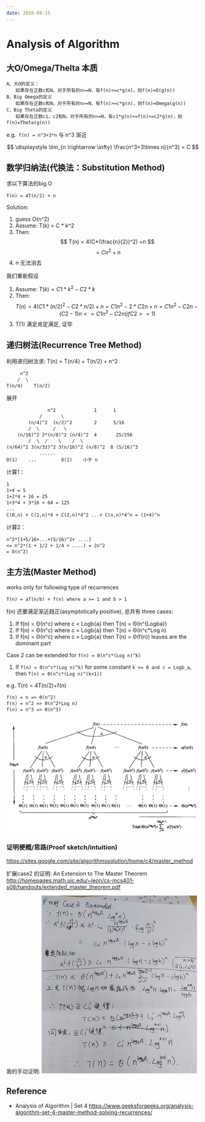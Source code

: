 ```yaml
---
date: 2018-09-15
---
```

# Analysis of Algorithm
## 大O/Omega/Thelta 本质
    A、大O的定义：
    　　如果存在正数c和N，对于所有的n>=N，有f(n)<=c*g(n)，则f(n)=O(g(n))
    B、Big Omega的定义
    　　如果存在正数c和N，对于所有的n>=N，有f(n)>=c*g(n)，则f(n)=Omega(g(n))
    C、Big Theta的定义
    　　如果存在正数c1，c2和N，对于所有的n>=N，有c1*g(n)<=f(n)<=c2*g(n)，则f(n)=Theta(g(n))

e.g.` f(n) = n^3+3*n` 与 n^3 渐近

$$
\displaystyle \lim_{n \rightarrow \infty} \frac{n^3+3\times n}{n^3} = C
$$

## 数学归纳法(代换法：Substitution Method)
求以下算法的big O

    T(n) = 4T(n/2) + n

Solution: 

1. guess O(n^2)
2. Assume: T(k) = C * k^2
3. Then: 
$$ 
    T(n) = 4(C*(\frac{n}{2})^2) +n 
$$
$$
    = Cn^2+n
$$
4. n 无法消去

我们重新假设
1. Assume: $T(k) = C1 * k^2 - C2*k$
2. Then: 
$$ 
T(n) = 4(C1*(n/2)^2 - C2*n/2) +n 
    = C1n^2 - 2*C2n +n
    = C1n^2 - C2n - (C2 -1)n
    <= C1n^2 - C2n      (if C2>=1)
$$
3. T(1) 满足肯定满足, 证毕

## 递归树法(Recurrence Tree Method)
利用递归树法求: T(n) = T(n/4) + T(n/2) + n^2

         n^2
        /  \
    T(n/4)    T(n/2)

展开

                   n^2              1      1
                /       \
            (n/4)^2  (n/2)^2        2      5/16
            /  \     /   \
        (n/16)^2 2*(n/8)^2 (n/4)^2  4       25/256
            /  \  /    \    /  \
    (n/64)^2 3(n/32)^2 3(n/16)^2 (n/8)^2  8 (5/16)^3
                ......
    O(1)    ...         O(1)    小于 n

计算1：

    1
    1+4 = 5
    1+2*4 + 16 = 25
    1+3*4 + 3*16 + 64 = 125
    ...
    C(0,n) + C(1,n)*4 + C(2,n)*4^2 ...+ C(n,n)*4^n = (1+4)^n

计算2：

    n^2*[1+5/16+...+(5/16)^2+ ....]
    <= n^2*(1 + 1/2 + 1/4 + ....) = 2n^2
    = O(n^2)

## 主方法(Master Method)
works only for following type of recurrences 

    T(n) = aT(n/b) + f(n) where a >= 1 and b > 1

f(n) 还要满足渐近趋正(asymptotically positive), 总共有 three cases:
1. If f(n) = Θ(n^c) where c < Logb{a} then T(n) = Θ(n^{Logba})  
2. If f(n) = Θ(n^c) where c = Logb{a} then T(n) = Θ(n^c*Log n)
3. If f(n) = Θ(n^c) where c > Logb{a} then T(n) = Θ(f(n))       leaves are the dominant part

Case 2 can be extended for `f(n) = Θ(n^c*(Log n)^k)`
1. If `f(n) = Θ(n^c*(Log n)^k)` for some constant `k >= 0 and c = Logb_a`, then `T(n) = Θ(n^c*(Log n)^(k+1))`

e.g. T(n) = 4T(n/2)+f(n)

    f(n) = n => Θ(n^2)
    f(n) = n^2 => Θ(n^2*Log n)
    f(n) = n^3 => Θ(n^3)

![](/img/algo/master-theorem-tree.png)

### 证明梗概/思路(Proof sketch/intuition)
https://sites.google.com/site/algorithmssolution/home/c4/master_method

扩展case2 的证明: An Extension to The Master Theorem
http://homepages.math.uic.edu/~leon/cs-mcs401-s08/handouts/extended_master_theorem.pdf

我的手动证明:
![](/img/algo/master-theorem-case2-extended-proof.png)

## Reference
- Analysis of Algorithm | Set 4 
 https://www.geeksforgeeks.org/analysis-algorithm-set-4-master-method-solving-recurrences/